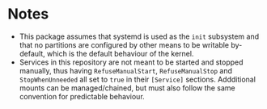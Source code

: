# Notes
- This package assumes that systemd is used as the `init` subsystem and that no partitions are configured by other means to be writable by-default, which is the default behaviour of the kernel.
- Services in this repository are not meant to be started and stopped manually, thus having `RefuseManualStart`, `RefuseManualStop` and `StopWhenUnneeded` all set to `true` in their `[Service]` sections. Addditional mounts can be managed/chained, but must also follow the same convention for predictable behaviour.
